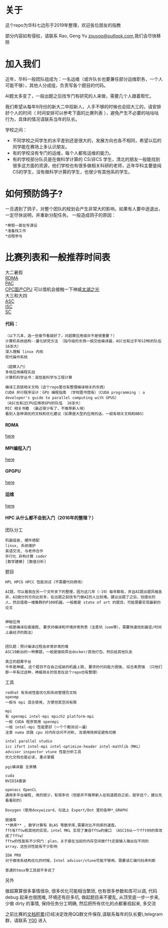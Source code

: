 # 关于
这个repo为华科七边形于2019年整理，欢迎各位朋友的指教

部分内容如有侵权，请联系 Rao, Geng Yu <zouyoo@outlook.com>,我们会尽快移除

# 加入我们
   近年，华科一般团队组成为：一名运维（或许队长也要兼任部分运维职务，一个人可能不够），其他人分成组，负责写各个题目的代码。
   
   AI题太多变了，一般出题之后找专门有研究的人来做，需要几个人跟着帮忙。
   
   我们希望从每年9月份的新大二中招新人，人手不够的时候也会招大三的，请安排好个人的时间（ 时间安排可以参考下面的比赛列表 ），避免产生不必要的咕咕咕行为，具体的情况请联系当年的队长。
   
   学校之间：
  * 不同学校之间学生的水平差别还是很大的，发展方向也各不相同，希望以后的同学能在赛场上多认识朋友。
  * 有的学校没有专门的运维，每个人都有运维的能力。
  * 有的学校部分队员是在做科学计算的 CS/非CS 学生，清北的朋友一般能找到很多这方面的资源，他们学校也有很多做相关科研的老师，近年华科主要是纯CS的学生，没有做科学计算的学生，也很少有其他系的学生。

# 如何预防鸽子? 
一旦遇到了鸽子，对整个团队的规划会产生非常大的影响，如果有人要中途退出，一定尽快说明，并重新分配任务。
一般造成鸽子的原因：

    *寒假一直在写课设
    *准备找工作
    *远程参与

# 比赛列表和一般推荐时间表

大二暑假</br>
[RDMA](http://hpcadvisorycouncil.com/events/2019/rdma/) </br>
[PAC](http://www.pac-hpc.com/index.php)</br>
[CPC国产CPU](http://www.cpc-hpc.com/) 可以借机会接触一下神威[太湖之光](http://www.nsccwx.cn/process.php?word=process&i=54) </br>
大三和大四</br>
[ASC](https://www.asc-events.org/ASC19/)</br>
[ISC](https://www.isc-hpc.com/student-cluster-competition-2019.html)</br>
[SC](http://www.studentclustercompetition.us/)</br>



#### 代码：

    （以下几本，选一些章节看就好了，对超算应用或许不是很重要？）
    计算机系统结构--量化研究方法 （指令级的东西一般交给编译器，ASC也有过手写SIMD的队伍 16浙大）
    深入理解 linux 内核
    现代操作系统

    （超算入门）
    多核应用编程实战
    计算机科学丛书：高性能科学与工程计算

    编译工具链相关文档（这个repo里也有整理编译相关的东西）
    CUDA 并行程序设计：GPU 编程指南 （学校图书馆有）（CUDA programming : a developer's guide to parallel computing with GPUS）
    （ASC也有过CPU应用改GPU的队伍  16浙大）
    MIC 相关书籍 （最近很少有了，不推荐新人啃）
    看别人各种调优的文档和优化建议（如果是大型的应用的话，一般有相关文档和BBS）

#### RDMA
[here](https://github.com/heptagonhust/about/blob/master/RDMA.md)
#### MPI编程入门
[here](https://github.com/heptagonhust/about/blob/master/MPI&openMP/README.md)

#### GPGPU
[here](https://github.com/heptagonhust/about/blob/master/GPGPU&MIC/readme.md)
#### 运维
[here](https://github.com/heptagonhust/about/blob/master/运维.md)
#### HPC 从什么都不会到入门（2016年的整理？）
团队分工

    机器组装, 硬件搭配
    linux, 系统维护
    英语交流, 与老师合作
    并行化 异构计算 coder
    [数学建模] [数值分析]

题目

    HPL HPCG HPCC 性能测试（不需要代码修改）
    
    AI题，可以看我在另一个文件夹下的整理，因为这几年（-19）每年都有，并且AI题出题风格各异，AI细分的方向比较多，在出题之前找专门做AI的人比较难。建议出题了之后，找擅长的人，然后借南一楼集群的P100机器。一般都是 state of art 的题目，可能需要实现最新的论文


    神秘应用
    一般是编译后直接跑, 要求对编译和环境非常熟悉（注意坑（oom等），需要快速找到最佳/时间上最经济的跑法）


    团队题：预计编译过程会非常非常的难
    ASC19新出的一种赛题，一般是强校弄出docker/其他打包，然后给其他队友
    
    真正的超算平台
    今年是神威, 这个题目不在自己组装的机器上跑, 要求的代码能力很强, 综合素质强 （只他们那一年有过这种，神威相关的信息在这个repo也有整理）
    


工具

    redhat 有系统性能优化和系统管理员文档
    openmp
    一般与 mpi 混合使用, 方便但其空间有限

    mpi
    有 openmpi intel-mpi mpich2 platform-mpi
    一般 CUDA 程序常用 openmpi
    一般 intel-mpi 性能更好（一个个都测试一遍）
    注意 numa 双路 cpu 对内存访问不对称, 及使用核绑定避免切换

    intel parallel studio
    icc ifort intel-mpi intel-optimize-header intel-mathlib（MKL）
    advisor inspector vtune 性能分析工具
    优化文档也是必读, 重点掌握

    pgi编译器 全家桶
    
    cuda
    NVIDIA套装

    openacc OpenCL
    通用多平台编程, 用的很少，有很多坑（但是并不推荐新人在知道题目之前，就学这个，建议先看看别的）

    Doxygen（使用doxywizard，勾选上 Expert/Dot 里的各种*_GRAPH）

    链接库
    **换库** , 数学计算有 BLAS 等数学库,需要对比不同库的速度。
    fft有fftw和其他的实现，intel MKL 实现了兼容fftw的接口 （ASC19从一个fft99的库改成了fftw）
    fftw的性能有不少窍门：plan，关于是在当前的内存空间做fft还是输入输出在不同的array，这些对性能有不少影响
    
    IDA PRO
    对于做体系结构优化的时候，Intel advisor/vtune可能不够用，需要读汇编代码来判断

    普通的tmux等工具就不多说了
另外

做超算算很多事情很杂, 很多优化可能相当繁琐, 也有很多参数和库可以调, 代码 debug 起来也很困难, 环境还有巨多坑,
做起题目来不要乱, 从顶至底一步一步来, 少做 dirty 的事情, 保持任务分工明确, 然后把所有优化的点都重视起来, 多交流


之前比赛的[文档积累](https://gitlab.com/heptagonhust/asc)(已经决定改用QQ群文件保存,请联系每年的队长要),telegram群，请联系 [Y00](https://t.me/anon_yoo) 进入
